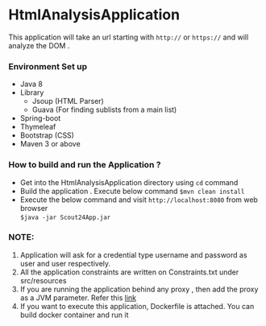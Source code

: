# HtmlAnalysisApplication

This application will take an url starting with ```http://``` or ```https://``` and will analyze the DOM .


### Environment Set up
* Java 8
* Library
  * Jsoup (HTML Parser)
  * Guava (For finding sublists from a main list)
* Spring-boot
* Thymeleaf
* Bootstrap (CSS)
* Maven 3 or above

### How to build and run the Application ? 

* Get into the HtmlAnalysisApplication directory using ```cd``` command
* Build the application . Execute below command
  ```$mvn clean install ```
* Execute the below command and visit ```http://localhost:8080``` from web browser</br>  ```$java -jar Scout24App.jar```


### NOTE: 
 1. Application will ask for a credential type username and password as user and user respectively.
 2. All the application constraints are written on Constraints.txt under src/resources
 3. If you are running the application behind any proxy , then add the proxy as a JVM parameter. Refer this [link](https://docs.oracle.com/javase/8/docs/technotes/guides/net/proxies.html)  
 4. If you want to execute this application, Dockerfile is attached. You can build docker container and run it

